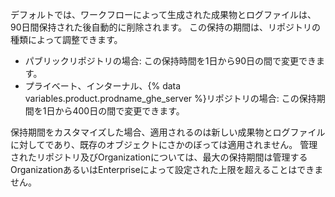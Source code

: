 デフォルトでは、ワークフローによって生成された成果物とログファイルは、90日間保持された後自動的に削除されます。 この保持の期間は、リポジトリの種類によって調整できます。

- パブリックリポジトリの場合: この保持時間を1日から90日の間で変更できます。
- プライベート、インターナル、{% data variables.product.prodname_ghe_server %}リポジトリの場合: この保持期間を1日から400日の間で変更できます。

保持期間をカスタマイズした場合、適用されるのは新しい成果物とログファイルに対してであり、既存のオブジェクトにさかのぼっては適用されません。 管理されたリポジトリ及びOrganizationについては、最大の保持期間は管理するOrganizationあるいはEnterpriseによって設定された上限を超えることはできません。
